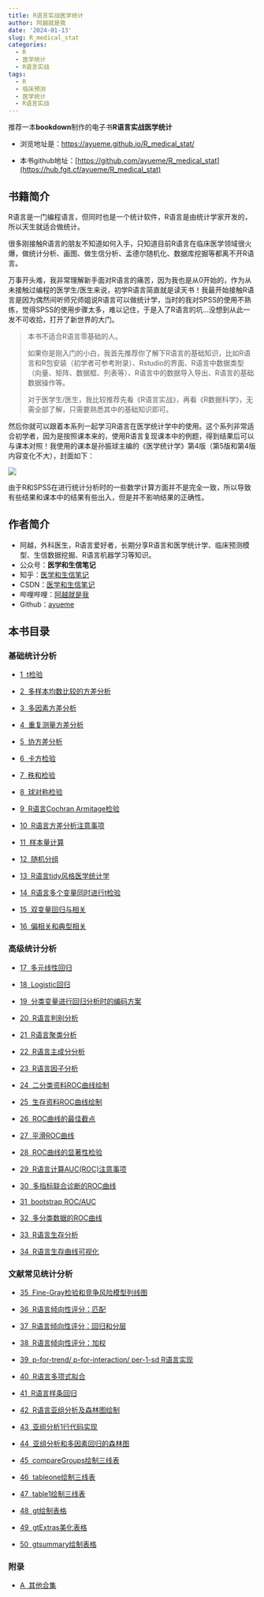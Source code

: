 ```yaml
---
title: R语言实战医学统计
author: 阿越就是我
date: '2024-01-13'
slug: R_medical_stat
categories:
  - R
  - 医学统计
  - R语言实战
tags:
  - R
  - 临床预测
  - 医学统计
  - R语言实战
---
```


推荐一本**bookdown**制作的电子书**R语言实战医学统计**

-   浏览地址是：<https://ayueme.github.io/R_medical_stat/>

-   本书github地址：[https://github.com/ayueme/R_medical_stat](https://hub.fgit.cf/ayueme/R_medical_stat)

## 书籍简介

R语言是一门编程语言，但同时也是一个统计软件，R语言是由统计学家开发的，所以天生就适合做统计。

很多刚接触R语言的朋友不知道如何入手，只知道目前R语言在临床医学领域很火爆，做统计分析、画图、做生信分析、孟德尔随机化、数据库挖掘等都离不开R语言。

万事开头难，我非常理解新手面对R语言的痛苦，因为我也是从0开始的，作为从未接触过编程的医学生/医生来说，初学R语言简直就是读天书！我最开始接触R语言是因为偶然间听师兄师姐说R语言可以做统计学，当时的我对SPSS的使用不熟练，觉得SPSS的使用步骤太多，难以记住，于是入了R语言的坑...没想到从此一发不可收拾，打开了新世界的大门。

> 本书不适合R语言零基础的人。
>
> 如果你是刚入门的小白，我首先推荐你了解下R语言的基础知识，比如R语言和R包安装（初学者可参考附录）、Rstudio的界面、R语言中数据类型（向量、矩阵、数据框、列表等）、R语言中的数据导入导出、R语言的基础数据操作等。
>
> 对于医学生/医生，我比较推荐先看《R语言实战》，再看《R数据科学》，无需全部了解，只需要熟悉其中的基础知识即可。

然后你就可以跟着本系列一起学习R语言在医学统计学中的使用。这个系列非常适合初学者，因为是按照课本来的，使用R语言复现课本中的例题，得到结果后可以与课本对照！我使用的课本是孙振球主编的《医学统计学》第4版（第5版和第4版内容变化不大），封面如下：

![](https://ayueme.github.io/R_medical_stat/figs/Snipaste_2023-04-05_12-46-31.png)

由于R和SPSS在进行统计分析时的一些数学计算方面并不是完全一致，所以导致有些结果和课本中的结果有些出入，但是并不影响结果的正确性。

## 作者简介

-   阿越，外科医生，R语言爱好者，长期分享R语言和医学统计学、临床预测模型、生信数据挖掘、R语言机器学习等知识。
-   公众号：**医学和生信笔记**
-   知乎：[医学和生信笔记](https://www.zhihu.com/people/li-xiao-yue-65-90)
-   CSDN：[医学和生信笔记](https://blog.csdn.net/Ayue0616)
-   哔哩哔哩：[阿越就是我](https://space.bilibili.com/42460432)
-   Github：[ayueme](https://github.com/ayueme)

## 本书目录

### 基础统计分析

-   [1  t检验](https://ayueme.github.io/R_medical_stat/1001-ttest.html)

-   [2  多样本均数比较的方差分析](https://ayueme.github.io/R_medical_stat/1002-anova.html)

-   [3  多因素方差分析](https://ayueme.github.io/R_medical_stat/1003-dysanova.html)

-   [4  重复测量方差分析](https://ayueme.github.io/R_medical_stat/1004-repeatedanova.html)

-   [5  协方差分析](https://ayueme.github.io/R_medical_stat/1005-ancova.html)

-   [6  卡方检验](https://ayueme.github.io/R_medical_stat/1006-chisq.html)

-   [7  秩和检验](https://ayueme.github.io/R_medical_stat/1007-wilcoxon.html)

-   [8  球对称检验](https://ayueme.github.io/R_medical_stat/1008-mauchly.html)

-   [9  R语言Cochran Armitage检验](https://ayueme.github.io/R_medical_stat/1009-cochranarmitage.html)

-   [10  R语言方差分析注意事项](https://ayueme.github.io/R_medical_stat/1010-anovaattention.html)

-   [11  样本量计算](https://ayueme.github.io/R_medical_stat/1011-samplesize.html)

-   [12  随机分组](https://ayueme.github.io/R_medical_stat/1012-randomgroup.html)

-   [13  R语言tidy风格医学统计学](https://ayueme.github.io/R_medical_stat/1013-rstatix.html)

-   [14  R语言多个变量同时进行t检验](https://ayueme.github.io/R_medical_stat/1014-batchttest.html)

-   [15  双变量回归与相关](https://ayueme.github.io/R_medical_stat/1015-twocorrelation.html)

-   [16  偏相关和典型相关](https://ayueme.github.io/R_medical_stat/1016-partialcorrelation.html)

### 高级统计分析

-   [17  多元线性回归](https://ayueme.github.io/R_medical_stat/1017-multireg.html)

-   [18  Logistic回归](https://ayueme.github.io/R_medical_stat/1018-logistic.html)

-   [19  分类变量进行回归分析时的编码方案](https://ayueme.github.io/R_medical_stat/1019-codescheme.html)

-   [20  R语言判别分析](https://ayueme.github.io/R_medical_stat/1020-discriminant.html)

-   [21  R语言聚类分析](https://ayueme.github.io/R_medical_stat/1021-cluster.html)

-   [22  R语言主成分分析](https://ayueme.github.io/R_medical_stat/1022-pca.html)

-   [23  R语言因子分析](https://ayueme.github.io/R_medical_stat/1023-factoranalysis.html)

-   [24  二分类资料ROC曲线绘制](https://ayueme.github.io/R_medical_stat/roc-binominal.html)

-   [25  生存资料ROC曲线绘制](https://ayueme.github.io/R_medical_stat/roc-survive.html)

-   [26  ROC曲线的最佳截点](https://ayueme.github.io/R_medical_stat/roc-bestcut.html)

-   [27  平滑ROC曲线](https://ayueme.github.io/R_medical_stat/roc-smooth.html)

-   [28  ROC曲线的显著性检验](https://ayueme.github.io/R_medical_stat/roc-compare.html)

-   [29  R语言计算AUC(ROC)注意事项](https://ayueme.github.io/R_medical_stat/roc-attention.html)

-   [30  多指标联合诊断的ROC曲线](https://ayueme.github.io/R_medical_stat/roc-many.html)

-   [31  bootstrap ROC/AUC](https://ayueme.github.io/R_medical_stat/roc-bootstrap.html)

-   [32  多分类数据的ROC曲线](https://ayueme.github.io/R_medical_stat/%E5%A4%9A%E5%88%86%E7%B1%BB%E6%95%B0%E6%8D%AE%E7%9A%84ROC%E6%9B%B2%E7%BA%BF.html)

-   [33  R语言生存分析](https://ayueme.github.io/R_medical_stat/1032-survival.html)

-   [34  R语言生存曲线可视化](https://ayueme.github.io/R_medical_stat/1033-survivalvis.html)

### 文献常见统计分析

-   [35  Fine-Gray检验和竞争风险模型列线图](https://ayueme.github.io/R_medical_stat/1034-finegray.html)

-   [36  R语言倾向性评分：匹配](https://ayueme.github.io/R_medical_stat/1035-psm.html)

-   [37  R语言倾向性评分：回归和分层](https://ayueme.github.io/R_medical_stat/1036-pssc.html)

-   [38  R语言倾向性评分：加权](https://ayueme.github.io/R_medical_stat/1037-psw.html)

-   [39  p-for-trend/ p-for-interaction/ per-1-sd R语言实现](https://ayueme.github.io/R_medical_stat/1038-p4trend.html)

-   [40  R语言多项式拟合](https://ayueme.github.io/R_medical_stat/1039-nonlinear.html)

-   [41  R语言样条回归](https://ayueme.github.io/R_medical_stat/1040-rcs.html)

-   [42  R语言亚组分析及森林图绘制](https://ayueme.github.io/R_medical_stat/1041-subgroupanalysis.html)

-   [43  亚组分析1行代码实现](https://ayueme.github.io/R_medical_stat/1042-subgroup1code.html)

-   [44  亚组分析和多因素回归的森林图](https://ayueme.github.io/R_medical_stat/%E4%BA%9A%E7%BB%84%E5%88%86%E6%9E%90%E5%92%8C%E5%A4%9A%E5%9B%A0%E7%B4%A0%E5%9B%9E%E5%BD%92%E7%9A%84%E6%A3%AE%E6%9E%97%E5%9B%BE.html)

-   [45  compareGroups绘制三线表](https://ayueme.github.io/R_medical_stat/comparegroups.html)

-   [46  tableone绘制三线表](https://ayueme.github.io/R_medical_stat/tableone.html)

-   [47  table1绘制三线表](https://ayueme.github.io/R_medical_stat/table1.html)

-   [48  gt绘制表格](https://ayueme.github.io/R_medical_stat/gt.html)

-   [49  gtExtras美化表格](https://ayueme.github.io/R_medical_stat/gtExtra.html)

-   [50  gtsummary绘制表格](https://ayueme.github.io/R_medical_stat/gtsummary.html)

### 附录

-   [A  其他合集](https://ayueme.github.io/R_medical_stat/9999-appendix.html)
